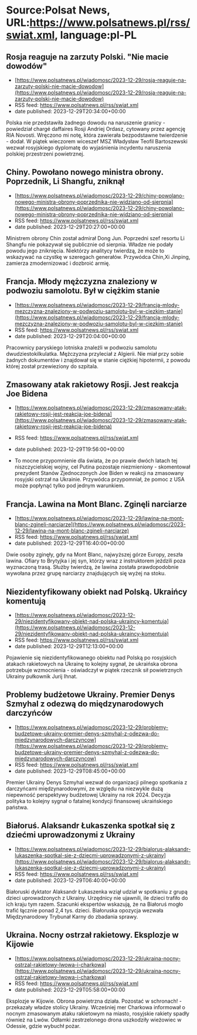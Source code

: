 # Source:Polsat News, URL:https://www.polsatnews.pl/rss/swiat.xml, language:pl-PL

## Rosja reaguje na zarzuty Polski. "Nie macie dowodów"
 - [https://www.polsatnews.pl/wiadomosc/2023-12-29/rosja-reaguje-na-zarzuty-polski-nie-macie-dowodow](https://www.polsatnews.pl/wiadomosc/2023-12-29/rosja-reaguje-na-zarzuty-polski-nie-macie-dowodow)
 - RSS feed: https://www.polsatnews.pl/rss/swiat.xml
 - date published: 2023-12-29T20:34:00+00:00

Polska nie przedstawiła żadnego dowodu na naruszenie granicy - powiedział chargé daffaires Rosji Andriej Ordasz, cytowany przez agencję RIA Novosti. Wręczono mi notę, która zawierała bezpodstawne twierdzenie - dodał. W piątek wieczorem wiceszef MSZ Władysław Teofil Bartoszewski wezwał rosyjskiego dyplomatę do wyjaśnienia incydentu naruszenia polskiej przestrzeni powietrznej.

## Chiny. Powołano nowego ministra obrony.  Poprzednik, Li Shangfu, zniknął
 - [https://www.polsatnews.pl/wiadomosc/2023-12-29/chiny-powolano-nowego-ministra-obrony-poprzednika-nie-widziano-od-sierpnia](https://www.polsatnews.pl/wiadomosc/2023-12-29/chiny-powolano-nowego-ministra-obrony-poprzednika-nie-widziano-od-sierpnia)
 - RSS feed: https://www.polsatnews.pl/rss/swiat.xml
 - date published: 2023-12-29T20:27:00+00:00

Ministrem obrony Chin został admirał Dong Jun. Poprzedni szef resortu Li Shangfu nie pokazywał się publicznie od sierpnia. Władze nie podały powodu jego zniknięcia. Niektórzy analitycy twierdzą, że może to wskazywać na czystkę w szeregach generałów. Przywódca Chin,Xi Jinping, zamierza zmodernizować i dozbroić armię.

## Francja. Młody mężczyzna znaleziony w podwoziu samolotu. Był w ciężkim stanie
 - [https://www.polsatnews.pl/wiadomosc/2023-12-29/francja-mlody-mezczyzna-znaleziony-w-podwoziu-samolotu-byl-w-ciezkim-stanie](https://www.polsatnews.pl/wiadomosc/2023-12-29/francja-mlody-mezczyzna-znaleziony-w-podwoziu-samolotu-byl-w-ciezkim-stanie)
 - RSS feed: https://www.polsatnews.pl/rss/swiat.xml
 - date published: 2023-12-29T20:04:00+00:00

Pracownicy paryskiego lotniska znaleźli w podwoziu samolotu dwudziestokilkulatka. Mężczyzna przyleciał z Algierii. Nie miał przy sobie żadnych dokumentów i znajdował się w stanie ciężkiej hipotermii, z powodu której został przewieziony do szpitala.

## Zmasowany atak rakietowy Rosji. Jest reakcja Joe Bidena
 - [https://www.polsatnews.pl/wiadomosc/2023-12-29/zmasowany-atak-rakietowy-rosji-jest-reakcja-joe-bidena](https://www.polsatnews.pl/wiadomosc/2023-12-29/zmasowany-atak-rakietowy-rosji-jest-reakcja-joe-bidena)
 - RSS feed: https://www.polsatnews.pl/rss/swiat.xml
 - date published: 2023-12-29T19:56:00+00:00

- To mocne przypomnienie dla świata, że po prawie dwóch latach tej niszczycielskiej wojny, cel Putina pozostaje niezmieniony - skomentował prezydent Stanów Zjednoczonych Joe Biden w reakcji na zmasowany rosyjski ostrzał na Ukrainie. Przywódca przypomniał, że pomoc z USA może popłynąć tylko pod jednym warunkiem.

## Francja. Lawina na Mont Blanc. Zginęli narciarze
 - [https://www.polsatnews.pl/wiadomosc/2023-12-29/lawina-na-mont-blanc-zgineli-narciarze](https://www.polsatnews.pl/wiadomosc/2023-12-29/lawina-na-mont-blanc-zgineli-narciarze)
 - RSS feed: https://www.polsatnews.pl/rss/swiat.xml
 - date published: 2023-12-29T16:40:00+00:00

Dwie osoby zginęły, gdy na Mont Blanc, najwyższej górze Europy, zeszła lawina. Ofiary to Brytyjka i jej syn, którzy wraz z instruktorem jeździli poza wyznaczoną trasą. Służby twierdzą, że lawina została prawdopodobnie wywołana przez grupę narciarzy znajdujących się wyżej na stoku.

## Niezidentyfikowany obiekt nad Polską. Ukraińcy komentują
 - [https://www.polsatnews.pl/wiadomosc/2023-12-29/niezidentyfikowany-obiekt-nad-polska-ukraincy-komentuja](https://www.polsatnews.pl/wiadomosc/2023-12-29/niezidentyfikowany-obiekt-nad-polska-ukraincy-komentuja)
 - RSS feed: https://www.polsatnews.pl/rss/swiat.xml
 - date published: 2023-12-29T12:13:00+00:00

Pojawienie się niezidentyfikowanego obiektu nad Polską po rosyjskich atakach rakietowych na Ukrainę to kolejny sygnał, że ukraińska obrona potrzebuje wzmocnienia - oświadczył w piątek rzecznik sił powietrznych Ukrainy pułkownik Jurij Ihnat.

## Problemy budżetowe Ukrainy. Premier Denys Szmyhal z odezwą do międzynarodowych darczyńców
 - [https://www.polsatnews.pl/wiadomosc/2023-12-29/problemy-budzetowe-ukrainy-premier-denys-szmyhal-z-odezwa-do-miedzynarodowych-darczyncow](https://www.polsatnews.pl/wiadomosc/2023-12-29/problemy-budzetowe-ukrainy-premier-denys-szmyhal-z-odezwa-do-miedzynarodowych-darczyncow)
 - RSS feed: https://www.polsatnews.pl/rss/swiat.xml
 - date published: 2023-12-29T08:45:00+00:00

Premier Ukrainy Denys Szmyhal wezwał do organizacji pilnego spotkania z darczyńcami międzynarodowymi, ze względu na niezwykle dużą niepewność perspektywy budżetowej Ukrainy na rok 2024. Decyzja polityka to kolejny sygnał o fatalnej kondycji finansowej ukraińskiego państwa.

## Białoruś. Alaksandr Łukaszenka spotkał się z dziećmi uprowadzonymi z Ukrainy
 - [https://www.polsatnews.pl/wiadomosc/2023-12-29/bialorus-alaksandr-lukaszenka-spotkal-sie-z-dziecmi-uprowadzonymi-z-ukrainy](https://www.polsatnews.pl/wiadomosc/2023-12-29/bialorus-alaksandr-lukaszenka-spotkal-sie-z-dziecmi-uprowadzonymi-z-ukrainy)
 - RSS feed: https://www.polsatnews.pl/rss/swiat.xml
 - date published: 2023-12-29T06:40:00+00:00

Białoruski dyktator Alaksandr Łukaszenka wziął udział w spotkaniu z grupą dzieci uprowadzonych z Ukrainy. Urzędnicy nie ujawnili, ile dzieci trafiło do ich kraju tym razem. Szacunki ekspertów wskazują, że na Białoruś mogło trafić łącznie ponad 2,4 tys. dzieci. Białoruska opozycja wezwała Międzynarodowy Trybunał Karny do zbadania sprawy.

## Ukraina. Nocny ostrzał rakietowy. Eksplozje w Kijowie
 - [https://www.polsatnews.pl/wiadomosc/2023-12-29/ukraina-nocny-ostrzal-rakietowy-lwowa-i-charkowa](https://www.polsatnews.pl/wiadomosc/2023-12-29/ukraina-nocny-ostrzal-rakietowy-lwowa-i-charkowa)
 - RSS feed: https://www.polsatnews.pl/rss/swiat.xml
 - date published: 2023-12-29T05:58:00+00:00

Eksplozje w Kijowie. Obrona powietrzna działa. Pozostać w schronach! - przekazały władze stolicy Ukrainy. Wcześniej mer Charkowa informował o nocnym zmasowanym ataku rakietowym na miasto, rosyjskie rakiety spadły również na Lwów. Odłamki zestrzelonego drona uszkodziły wieżowiec w Odessie, gdzie wybuchł pożar.

